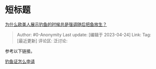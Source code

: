 # 短标题
[为什么欧美人展示钓鱼的时候总是强调随后把鱼放生？](https://www.zhihu.com/question/30228855/answer/2998642594)

> Author: #0-Anonymity
> Last update: [编辑于 2023-04-24]
> Link:
> Tag: [最近更新]
> 评论区:
> 泛讨论:

参考以下链接。

[钓鱼证怎么申请](https://link.zhihu.com/?target=https%3A//m.dealmoon.com/guide/2371)